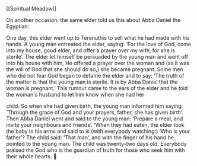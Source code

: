 [[Spiritual Meadow]]
 
On another occasion, the same elder told us this about Abba Daniel the Egyptian:  
 
One day, this elder went up to Terenuthis to sell what he had made with his hands. A young man entreated the elder, saying: ‘For the love of God, come into my house, good elder, and offer a prayer over my wife, for she is sterile’. The elder let himself be persuaded by the young man and went off into his house with him, He offered a prayer over the woman and (as it was the will of God that she should do so,) she became pregnant. Some men who did not fear God began to defame the elder and to say: ‘The truth of the matter is that the young man is sterile. It is by Abba Daniel that the woman is pregnant.’ This rumour came to the ears of the elder and he told the woman's husband to let him know when she had her  
 
child. So when she had given birth, the young man informed him saying: ‘Through the grace of God and your prayers, father, she has given birth’. Then Abba Daniel went and said to the young man: ‘Prepare a meal, and invite your neighbours and friends’. ‘When they had eaten, the elder took the baby in his arms and said to is (with everybody watching:) ‘Who is your father’? The child said: ‘That man’, and with the finger of his hand he pointed to the young man. The child was twenty-two days old. Everybody praised the God who is the guardian of truth for those who seek him with their whole hearts.  
